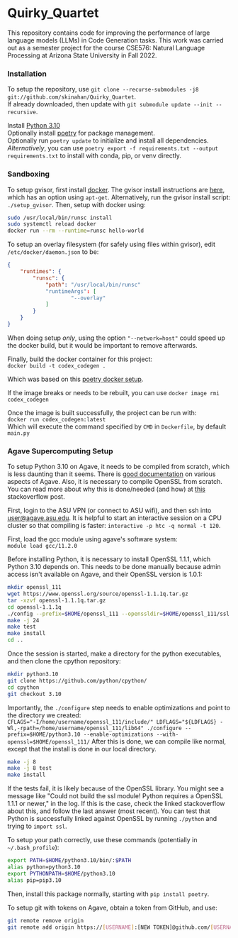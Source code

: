 # Quirky_Quartet
This repository contains code for improving the performance of large language models (LLMs) in Code Generation tasks. This work was carried out as a semester project for the course CSE576: Natural Language Processing at Arizona State University in Fall 2022.  

### Installation 

To setup the repository, use `git clone --recurse-submodules -j8 git://github.com/skinahan/Quirky_Quartet`.  
If already downloaded, then update with `git submodule update --init --recursive`.

Install [Python 3.10](https://www.python.org/downloads/)  
Optionally install [poetry](https://python-poetry.org/) for package management.  
Optionally run `poetry update` to initialize and install all dependencies.  
_Alternatively_, you can use `poetry export -f requirements.txt --output requirements.txt` to install with conda, pip, or venv directly.  


### Sandboxing

To setup gvisor, first install [docker](https://docs.docker.com/engine/install/).
The gvisor install instructions are [here](https://gvisor.dev/docs/user_guide/install/), which has an option using `apt-get`.
Alternatively, run the gvisor install script: `./setup_gvisor`.
Then, setup with docker using:
``` bash
sudo /usr/local/bin/runsc install
sudo systemctl reload docker
docker run --rm --runtime=runsc hello-world
```

To setup an overlay filesystem (for safely using files within gvisor), edit `/etc/docker/daemon.json` to be:  
``` json
{
    "runtimes": {
        "runsc": {
            "path": "/usr/local/bin/runsc"
            "runtimeArgs": [
                    "--overlay"
            ]
        }
    }
}
```
When doing setup _only_, using the option `"--network=host"` could speed up the docker build, but it would be important to remove afterwards. 

Finally, build the docker container for this project:  
`docker build -t codex_codegen .`

Which was based on this [poetry docker setup](https://stackoverflow.com/questions/53835198/integrating-python-poetry-with-docker).  

If the image breaks or needs to be rebuilt, you can use `docker image rmi codex_codegen`

Once the image is built successfully, the project can be run with:  
`docker run codex_codegen:latest`  
Which will execute the command specified by `CMD` in `Dockerfile`, by default `main.py`  

### Agave Supercomputing Setup

To setup Python 3.10 on Agave, it needs to be compiled from scratch, which is less daunting than it seems. There is [good documentation](https://asurc.atlassian.net/wiki/spaces/RC/overview) on various aspects of Agave.
Also, it is necessary to compile OpenSSL from scratch.
You can read more about why this is done/needed (and how) at [this](https://stackoverflow.com/questions/5937337/building-python-with-ssl-support-in-non-standard-location) stackoverflow post.  

First, login to the ASU VPN (or connect to ASU wifi), and then ssh into user@agave.asu.edu.
It is helpful to start an interactive session on a CPU cluster so that compiling is faster: `interactive -p htc -q normal -t 120`.  

First, load the gcc module using agave's software system:  
`module load gcc/11.2.0`  

Before installing Python, it is necessary to install OpenSSL 1.1.1, which Python 3.10 depends on. This needs to be done manually because admin access isn't available on Agave, and their OpenSSL version is 1.0.1:  
``` bash
mkdir openssl_111
wget https://www.openssl.org/source/openssl-1.1.1q.tar.gz
tar -xzvf openssl-1.1.1q.tar.gz
cd openssl-1.1.1q
./config --prefix=$HOME/openssl_111 --openssldir=$HOME/openssl_111/ssl
make -j 24
make test
make install
cd ..
```

Once the session is started, make a directory for the python executables, and then clone the cpython repository:
``` bash
mkdir python3.10
git clone https://github.com/python/cpython/
cd cpython
git checkout 3.10
```  
Importantly, the `./configure` step needs to enable optimizations and point to the directory we created:  
`CFLAGS="-I/home/username/openssl_111/include/" LDFLAGS="${LDFLAGS} -Wl,-rpath=/home/username/openssl_111/lib64" ./configure --prefix=$HOME/python3.10 --enable-optimizations --with-openssl=$HOME/openssl_111/`
After this is done, we can compile like normal, except that the install is done in our local directory.
``` bash
make -j 8
make -j 8 test
make install
```
If the tests fail, it is likely because of the OpenSSL library. You might see a message like "Could not build the ssl module!  Python requires a OpenSSL 1.1.1 or newer," in the log. If this is the case, check the linked stackoverflow about this, and follow the last answer (most recent). You can test that Python is successfully linked against OpenSSL by running `./python` and trying to `import ssl`.

To setup your path correctly, use these commands (potentially in `~/.bash_profile`):  
``` bash
export PATH=$HOME/python3.10/bin/:$PATH
alias python=python3.10
export PYTHONPATH=$HOME/python3.10
alias pip=pip3.10
```  
Then, install this package normally, starting with `pip install poetry`.


To setup git with tokens on Agave, obtain a token from GitHub, and use:
``` bash
git remote remove origin
git remote add origin https://[USERNAME]:[NEW TOKEN]@github.com/[USERNAME]/[REPO].git
```

